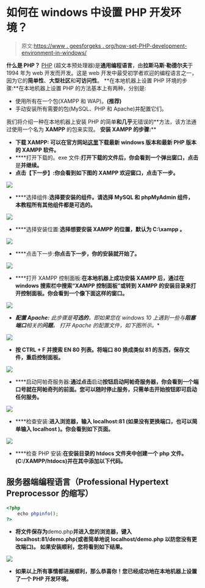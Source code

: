 # 如何在 windows 中设置 PHP 开发环境？

> 原文:[https://www . geesforgeks . org/how-set-PHP-development-environment-in-windows/](https://www.geeksforgeeks.org/how-to-set-php-development-environment-in-windows/)

**什么是 PHP？**
[PHP](https://www.geeksforgeeks.org/php-introduction/) (超文本预处理器)是**通用编程语言**，由**拉斯马斯·勒德尔夫**于 1994 年为 web 开发而开发。这是 web 开发中最受初学者欢迎的编程语言之一，因为它的**简单性**、**大型社区**和**可访问性**。
**在本地机器上设置 PHP 环境的步骤:**在本地机器上设置 PHP 的方法基本上有两种，分别是:

*   使用所有在一个包(XAMPP 和 WAP)。**(推荐)**
*   手动安装所有需要的包(MySQL、PHP 和 Apache)并配置它们。

我们将介绍一种在本地机器上安装 PHP 的简单**和几乎**无错误的**方法，该方法通过使用一个名为 **XAMPP** 的包来实现。
**安装 XAMPP 的步骤:**** 

*   ****下载 XAMPP:** 可以在官方网站[这里](https://www.apachefriends.org/download.html)下载最新 windows 版本和最新 PHP 版本的 XAMPP 软件。**
*   ****打开下载的。exe 文件:**打开下载的文件后，你会看到一个弹出窗口，点击**是**并继续。**
*   ****点击【下一步】:**你会看到如下图的 XAMPP 欢迎窗口，点击**下一步**。** 

**![](img/fb826784a0a2aa4871e409a5d9132a84.png)**

*   ****选择组件:**选择要安装的组件。请选择 **MySQL** 和 **phpMyAdmin** 组件，本教程所有其他组件都是可选的。** 

**![](img/01aa512ce68a411048b593cc8fb0131f.png)**

*   ****选择安装位置:**选择想要安装 XAMPP 的位置，默认为 **C:\xampp** 。** 

**![](img/121946a4c50dc719d60f350389394d9d.png)**

*   ****点击下一步:**你点击下一步，你的安装就开始了。** 

**![](img/6fd89d69f922555632f06119fae9e701.png)**

*   ****打开 XAMPP 控制面板:**在本地机器上成功安装 XAMPP 后，通过在 windows 搜索栏中搜索“XAMPP 控制面板”或转到 XAMPP 的安装目录来打开控制面板。你会看到一个像下面这样的窗口。** 

**![](img/b38aee83614d7b2427cb77d1073eae54.png)**

*   ****配置 Apache*:** 此步骤是**可选的**，即如果您在 windows 10 上遇到一些与**阻塞端口**相关的**问题**。
    打开 Apache 的配置文件，如下图所示。** 

**![](img/dcd9bfd149b2e9982620dddd0ab6bfee.png)**

*   **按 CTRL + F 并搜索 EN 80 列表。将端口 **80** 换成类似 **81** 的东西，保存文件，重启控制面板。** 

**![](img/1b752062dec10de2cd4cc3d1abc831ea.png)**

*   ****启动阿帕奇服务器:**通过点击**启动**按钮启动阿帕奇服务器，你会看到一个端口号就在阿帕奇列的前面。您可以随时停止服务，只需单击开始按钮即可启动任何服务。** 

**![](img/88c123d98a148b8b3d99897baf2f5e40.png)**

*   ****检查安装:**进入浏览器，输入 **localhost:81** (如果没有更换端口，也可以简单输入 **localhost** )。你会看到如下页面。** 

**![](img/0db7c04a51b9766119a8199dde04bf8d.png)**

*   ****检查 PHP 安装:**在安装目录的 htdocs 文件夹中创建一个 **php** 文件。(C:/XAMPP/htdocs)并在其中添加以下代码。** 

## **服务器端编程语言（Professional Hypertext Preprocessor 的缩写）**

```php
<?php
    echo phpinfo();
?>
```

*   **将文件保存为**demo.php**并进入您的浏览器，键入 localhost:81/demo.php(或者简单地说 **localhost/demo.php** 以防您没有更改端口)。
    如果安装顺利，您将看到如下结果。** 

**![](img/acd7e5455d955ea5250566d8bfb31318.png)**

*   **如果以上所有事情都进展顺利，那么恭喜你！您已经成功地在本地机器上设置了一个 PHP 开发环境。**